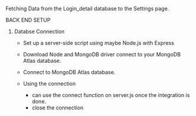Fetching Data from the Login_detail database to the Settings page.

BACK END SETUP

1. Databse Connection

   - Set up a server-side script using maybe Node.js with Express
   - Download Node and MongoDB driver connect to your MongoDB Atlas database.
   - Connect to MongoDB Atlas database.

   - Using the connection

     - can use the connect function on server.js once the integration is done.
     - close the connection


